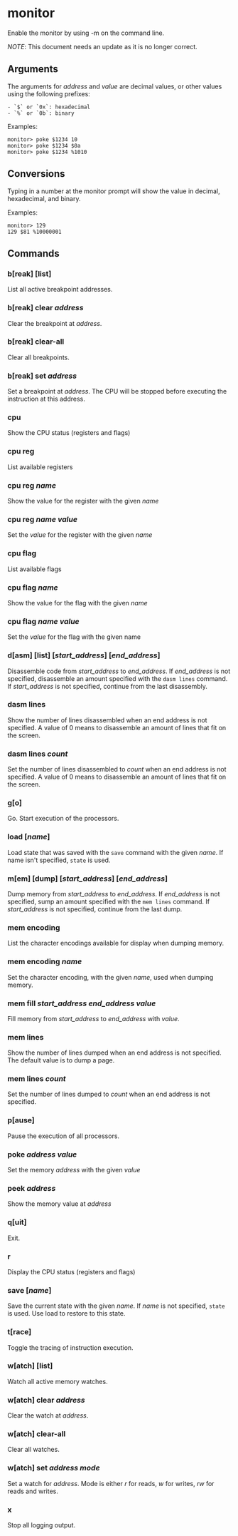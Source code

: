 # monitor

Enable the monitor by using -m on the command line.

*NOTE*: This document needs an update as it is no longer correct.

## Arguments

The arguments for *address* and *value* are decimal values, or other values using the following prefixes:

    - `$` or `0x`: hexadecimal
    - `%` or `0b`: binary

Examples:
```
monitor> poke $1234 10
monitor> poke $1234 $0a
monitor> poke $1234 %1010
```

## Conversions
Typing in a number at the monitor prompt will show the value in decimal,
hexadecimal, and binary.

Examples:
```
monitor> 129
129 $81 %10000001
```

## Commands

### b[reak] [list]

List all active breakpoint addresses.

### b[reak] clear *address*

Clear the breakpoint at *address*.

### b[reak] clear-all

Clear all breakpoints.

### b[reak] set *address*

Set a breakpoint at *address*. The CPU will be stopped before executing the instruction at this address.

### cpu

Show the CPU status (registers and flags)

### cpu reg

List available registers

### cpu reg *name*

Show the value for the register with the given *name*

### cpu reg *name* *value*

Set the *value* for the register with the given *name*

### cpu flag

List available flags

### cpu flag *name*

Show the value for the flag with the given *name*

### cpu flag *name* *value*

Set the *value* for the flag with the given name

### d[asm] [list] [*start_address*] [*end_address*]

Disassemble code from *start_address* to *end_address*. If *end_address* is not specified, disassemble an amount specified with the `dasm lines` command. If *start_address* is not specified, continue from the last disassembly.

### dasm lines

Show the number of lines disassembled when an end address is not specified. A value of 0 means to disassemble an amount of lines that fit on the screen.

### dasm lines *count*

Set the number of lines disassembled to *count* when an end address is not specified. A value of 0 means to disassemble an amount of lines that fit on the screen.

### g[o]

Go. Start execution of the processors.

### load [*name*]

Load state that was saved with the `save` command with the given *name*. If name isn't specified, `state` is used.

### m[em] [dump] [*start_address*] [*end_address*]

Dump memory from *start_address* to *end_address*. If *end_address* is not specified, sump an amount specified with the `mem lines` command. If *start_address* is not specified, continue from the last dump.

### mem encoding

List the character encodings available for display when dumping memory.

### mem encoding *name*

Set the character encoding, with the given *name*, used when dumping memory.

### mem fill *start_address* *end_address* *value*

Fill memory from *start_address* to *end_address* with *value*.

### mem lines

Show the number of lines dumped when an end address is not specified. The default value is to dump a page.

### mem lines *count*

Set the number of lines dumped to *count* when an end address is not specified.

### p[ause]

Pause the execution of all processors.

### poke *address* *value*

Set the memory *address* with the given *value*

### peek *address*

Show the memory value at *address*

### q[uit]

Exit.

### r

Display the CPU status (registers and flags)

### save [*name*]

Save the current state with the given *name*. If *name* is not specified, `state` is used. Use load to restore to this state.

### t[race]

Toggle the tracing of instruction execution.

### w[atch] [list]

Watch all active memory watches.

### w[atch] clear *address*

Clear the watch at *address*.

### w[atch] clear-all

Clear all watches.

### w[atch] set *address* *mode*

Set a watch for *address*. Mode is either *r* for reads, *w* for writes, *rw* for reads and writes.

### x

Stop all logging output.

